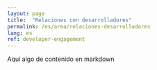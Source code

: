 ```yaml
---
layout: page
title:  "Relaciones con desarrolladores"
permalink: /es/area/relaciones-desarrolladores
lang: es
ref: developer-engagement
---
```


Aquí algo de contenido en markdown
